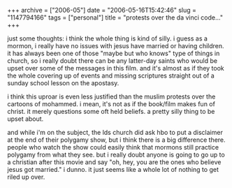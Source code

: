 +++
archive = ["2006-05"]
date = "2006-05-16T15:42:46"
slug = "1147794166"
tags = ["personal"]
title = "protests over the da vinci code..."
+++

just some thoughts: i think the whole thing is kind of silly. i guess as
a mormon, i really have no issues with jesus have married or having
children. it has always been one of those "maybe but who knows" type of
things in church, so i really doubt there can be any latter-day saints who
would be upset over some of the messages in this film. and it's almost as
if they took the whole covering up of events and missing scriptures
straight out of a sunday school lesson on the apostasy.

i think this uproar is even less justified than the muslim protests over
the cartoons of mohammed. i mean, it's not as if the book/film makes fun
of christ. it merely questions some oft held beliefs. a pretty silly thing
to be upset about.

and while i'm on the subject, the lds church did ask hbo to put
a disclaimer at the end of their polygamy show, but i think there is a big
difference there. people who watch the show could easily think that
mormons still practice polygamy from what they see. but i really doubt
anyone is going to go up to a christian after this movie and say "oh, hey,
you are the ones who believe jesus got married." i dunno. it just seems
like a whole lot of nothing to get riled up over.

